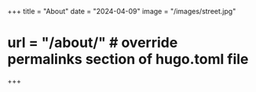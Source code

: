 +++
title = "About"
date = "2024-04-09"
image = "/images/street.jpg"
# url = "/about/" # override permalinks section of hugo.toml file
+++